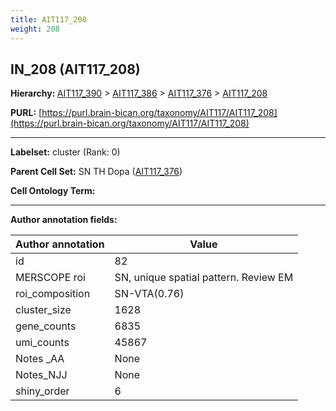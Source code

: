 ```yaml
---
title: AIT117_208
weight: 208
---
```

## IN_208 (AIT117_208)
<b>Hierarchy: </b>
[AIT117_390](../AIT117_390) >
[AIT117_386](../AIT117_386) >
[AIT117_376](../AIT117_376) >
[AIT117_208](../AIT117_208)

**PURL:** [https://purl.brain-bican.org/taxonomy/AIT117/AIT117_208](https://purl.brain-bican.org/taxonomy/AIT117/AIT117_208)

---


**Labelset:** cluster (Rank: 0)

**Parent Cell Set:** SN TH Dopa ([AIT117_376](../AIT117_376))



**Cell Ontology Term:** 

[MARKER GENES.]: #


---

[TRANSFERRED ANNOTATIONS.]: #


[AUTHOR ANNOTATION FIELDS.]: #


**Author annotation fields:**

| Author annotation | Value |
|-------------------|-------|
|id|82|
|MERSCOPE roi|SN, unique spatial pattern. Review EM|
|roi_composition|SN-VTA(0.76) | STH(0.24)|
|cluster_size|1628|
|gene_counts|6835|
|umi_counts|45867|
|Notes _AA|None|
|Notes_NJJ|None|
|shiny_order|6|
